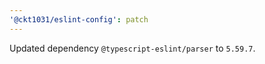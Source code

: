 ```yaml
---
'@ckt1031/eslint-config': patch
---
```


Updated dependency `@typescript-eslint/parser` to `5.59.7`.
